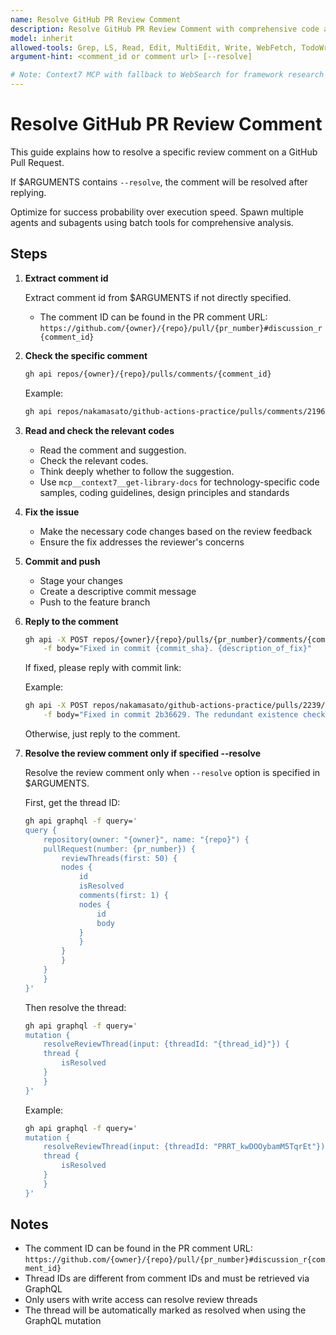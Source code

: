 ```yaml
---
name: Resolve GitHub PR Review Comment
description: Resolve GitHub PR Review Comment with comprehensive code analysis using Context7 MCP for framework research and fallback to WebSearch when unavailable
model: inherit
allowed-tools: Grep, LS, Read, Edit, MultiEdit, Write, WebFetch, TodoWrite, WebSearch, BashOutput, KillBash, ListMcpResourcesTool, ReadMcpResourceTool, mcp__context7__resolve-library-id, mcp__context7__get-library-docs, Bash, Glob
argument-hint: <comment_id or comment url> [--resolve]

# Note: Context7 MCP with fallback to WebSearch for framework research when MCP unavailable
---
```


# Resolve GitHub PR Review Comment

This guide explains how to resolve a specific review comment on a GitHub Pull Request.

If $ARGUMENTS contains `--resolve`, the comment will be resolved after replying.

Optimize for success probability over execution speed. Spawn multiple agents and subagents using batch tools for comprehensive analysis.

## Steps

1. **Extract comment id**

    Extract comment id from $ARGUMENTS if not directly specified.

    - The comment ID can be found in the PR comment URL: `https://github.com/{owner}/{repo}/pull/{pr_number}#discussion_r{comment_id}`

2. **Check the specific comment**

    ```bash
    gh api repos/{owner}/{repo}/pulls/comments/{comment_id}
    ```
    Example:
    ```bash
    gh api repos/nakamasato/github-actions-practice/pulls/comments/2196280386
    ```

3. **Read and check the relevant codes**

    - Read the comment and suggestion.
    - Check the relevant codes.
    - Think deeply whether to follow the suggestion.
    - Use `mcp__context7__get-library-docs` for technology-specific code samples, coding guidelines, design principles and standards

4. **Fix the issue**

    - Make the necessary code changes based on the review feedback
    - Ensure the fix addresses the reviewer's concerns

5. **Commit and push**

    - Stage your changes
    - Create a descriptive commit message
    - Push to the feature branch

6. **Reply to the comment**

    ```bash
    gh api -X POST repos/{owner}/{repo}/pulls/{pr_number}/comments/{comment_id}/replies \
        -f body="Fixed in commit {commit_sha}. {description_of_fix}"
    ```

    If fixed, please reply with commit link:

    Example:
    ```bash
    gh api -X POST repos/nakamasato/github-actions-practice/pulls/2239/comments/2196280386/replies \
        -f body="Fixed in commit 2b36629. The redundant existence check has been removed since main() already validates the metadata file."
    ```
    Otherwise, just reply to the comment.

7. **Resolve the review comment only if specified --resolve**

    Resolve the review comment only when `--resolve` option is specified in $ARGUMENTS.

    First, get the thread ID:
    ```bash
    gh api graphql -f query='
    query {
        repository(owner: "{owner}", name: "{repo}") {
        pullRequest(number: {pr_number}) {
            reviewThreads(first: 50) {
            nodes {
                id
                isResolved
                comments(first: 1) {
                nodes {
                    id
                    body
                }
                }
            }
            }
        }
        }
    }'
    ```

    Then resolve the thread:
    ```bash
    gh api graphql -f query='
    mutation {
        resolveReviewThread(input: {threadId: "{thread_id}"}) {
        thread {
            isResolved
        }
        }
    }'
    ```

    Example:
    ```bash
    gh api graphql -f query='
    mutation {
        resolveReviewThread(input: {threadId: "PRRT_kwDOOybamM5TqrEt"}) {
        thread {
            isResolved
        }
        }
    }'
    ```

## Notes

- The comment ID can be found in the PR comment URL: `https://github.com/{owner}/{repo}/pull/{pr_number}#discussion_r{comment_id}`
- Thread IDs are different from comment IDs and must be retrieved via GraphQL
- Only users with write access can resolve review threads
- The thread will be automatically marked as resolved when using the GraphQL mutation